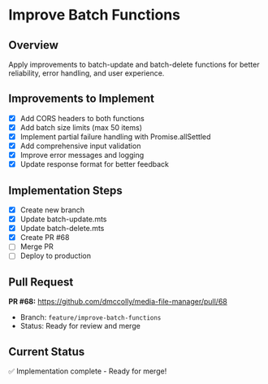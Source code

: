 # Improve Batch Functions

## Overview
Apply improvements to batch-update and batch-delete functions for better reliability, error handling, and user experience.

## Improvements to Implement
- [x] Add CORS headers to both functions
- [x] Add batch size limits (max 50 items)
- [x] Implement partial failure handling with Promise.allSettled
- [x] Add comprehensive input validation
- [x] Improve error messages and logging
- [x] Update response format for better feedback

## Implementation Steps
- [x] Create new branch
- [x] Update batch-update.mts
- [x] Update batch-delete.mts
- [x] Create PR #68
- [ ] Merge PR
- [ ] Deploy to production

## Pull Request
**PR #68:** https://github.com/dmccolly/media-file-manager/pull/68
- Branch: `feature/improve-batch-functions`
- Status: Ready for review and merge

## Current Status
✅ Implementation complete - Ready for merge!